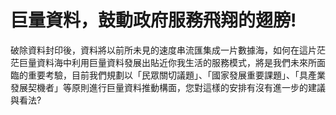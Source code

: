 # 巨量資料，鼓動政府服務飛翔的翅膀!

破除資料封印後，資料將以前所未見的速度串流匯集成一片數據海，如何在這片茫茫巨量資料海中利用巨量資料發展出貼近你我生活的服務模式，將是我們未來所面臨的重要考驗，目前我們規劃以「民眾關切議題」、「國家發展重要課題」、「具產業發展契機者」等原則進行巨量資料推動構面，您對這樣的安排有沒有進一步的建議與看法?